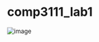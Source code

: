 # comp3111_lab1

![image](https://github.com/David47yu/comp3111_lab1/assets/130168331/fa3aa88c-ab27-4ced-9c3d-0ce9e55b869a)
